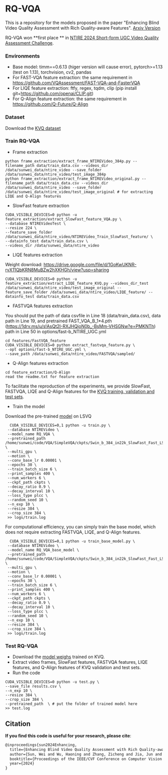 # RQ-VQA
This is a repository for the models proposed in the paper "Enhancing Blind Video Quality Assessment with Rich Quality-aware Features". [Arxiv Version](https://arxiv.org/abs/2405.08745)

RQ-VQA won **first place ** in [NTIRE 2024 Short-form UGC Video Quality Assessment Challenge](https://codalab.lisn.upsaclay.fr/competitions/17638).

### Environments
- Base model: timm==0.6.13 (higer version will cause error), pytorch>=1.13 (test on 1.13), torchvision, cv2, pandas
- For FAST-VQA feature extraction: the same requirement in https://github.com/VQAssessment/FAST-VQA-and-FasterVQA
- For LIQE feature extraction: ftfy, regex, tqdm, clip (pip install git+https://github.com/openai/CLIP.git)
- For Q-Align feature extraction: the same requirement in https://github.com/Q-Future/Q-Align

### Dataset
Download the [KVQ dataset](https://drive.google.com/drive/folders/1dkC4NsxMrd6Rxm1IogKe71U8bYy76ojV)

### Train RQ-VQA
- Frame extraction
```
python frame_extraction/extract_frame_NTIREVideo_384p.py --filename_path data/train_data.csv --videos_dir /data/sunwei_data/ntire_video --save_folder /data/sunwei_data/ntire_video/test_image_384p
python frame_extraction/extract_frame_NTIREVideo_original.py --filename_path data/train_data.csv --videos_dir /data/sunwei_data/ntire_video --save_folder /data/sunwei_data/ntire_video/test_image_original # for extracting LIQE and Q-Align features
```

- SlowFast feature extraction
```
CUDA_VISIBLE_DEVICES=0 python -u feature_extraction/extract_SlowFast_feature_VQA.py \
--database NTIREVideoTest \
--resize 224 \
--feature_save_folder  /data/sunwei_data/ntire_video/NTIREVideo_Train_SlowFast_feature/ \
--datainfo_test data/train_data.csv \
--videos_dir /data/sunwei_data/ntire_video
```

- LIQE features extraction

Weight download: https://drive.google.com/file/d/1GoKwUKNR-rvX11QbKRN8MuBZw2hXKHGh/view?usp=sharing
```
CUDA_VISIBLE_DEVICES=0 python -u feature_extraction/extract_LIQE_feature_KVQ.py --videos_dir_test /data/sunwei_data/ntire_video/test_image_original --feature_save_folder /data/sunwei_data/ntire_video/LIQE_feature/ --datainfo_test data/train_data.csv
```























- FASTVQA features extraction

You should put the path of data csvfile in Line 18 (data/train_data.csv), data path in Line 19, and pretrained FAST_VQA_B_1*4.pth (https://1drv.ms/u/s!AsQt2I-RXJHQjoN0b_-BsMm-VHSGNw?e=PMKNTh) path in Line 50 in options/fast-b_NTIRE_UGC.yml
```
cd features/FastVQA_feature
CUDA_VISIBLE_DEVICES=0 python extract_fastvqa_feature.py \
--opt options/fast-b_NTIRE_UGC.yml \
--save_path /data/sunwei_data/ntire_video/FASTVQA/sampled/
```
- Q-Align features extraction
```
cd feature_extraction/Q-Align
read the readme.txt for feature extraction 
```






To facilitate the reproduction of the experiments, we provide SlowFast, FASTVQA, LIQE and Q-Align features for the [KVQ training, validation and test sets](https://www.dropbox.com/scl/fi/sp80tb9se3jxj8f0cptlx/features.tar?rlkey=ea7n5m4us1064c6wi7gbwgyvd&st=1198mttn&dl=0).

- Train the model

Download the pre-trained [model](https://drive.google.com/file/d/1jgzVV0sil0kGhhHIV0RLr6YoDZNp7LNi/view?usp=sharing) on LSVQ
```
  CUDA_VISIBLE_DEVICES=0,1 python -u train.py \
 --database NTIREVideo \
 --model_name RQ_VQA \
 --pretrained_path /home/sunwei/code/VQA/SimpleVQA/ckpts/Swin_b_384_in22k_SlowFast_Fast_LSVQ.pth \
 --multi_gpu \
 --motion \
 --conv_base_lr 0.00001 \
 --epochs 30 \
 --train_batch_size 6 \
 --print_samples 400 \
 --num_workers 6 \
 --ckpt_path ckpts \
 --decay_ratio 0.9 \
 --decay_interval 10 \
 --loss_type plcc \
 --random_seed 10 \
 --n_exp 10 \
 --resize 384 \
 --crop_size 384 \
 >> logs/train.log
```

For computational efficiency, you can simply train the base model, which does not require extracting FASTVQA, LIQE, and Q-Align features.
```
  CUDA_VISIBLE_DEVICES=0,1 python -u train_base_model.py \
 --database NTIREVideo \
 --model_name RQ_VQA_base_model \
 --pretrained_path /home/sunwei/code/VQA/SimpleVQA/ckpts/Swin_b_384_in22k_SlowFast_Fast_LSVQ.pth \
 --multi_gpu \
 --motion \
 --conv_base_lr 0.00001 \
 --epochs 30 \
 --train_batch_size 6 \
 --print_samples 400 \
 --num_workers 6 \
 --ckpt_path ckpts \
 --decay_ratio 0.9 \
 --decay_interval 10 \
 --loss_type plcc \
 --random_seed 10 \
 --n_exp 10 \
 --resize 384 \
 --crop_size 384 \
 >> logs/train.log
```

### Test RQ-VQA
- Download the [model weighs](https://drive.google.com/file/d/1mcJdgYZPybUvLfWTUtZOhktsSsPlekgv/view?usp=sharing) trained on KVQ.
- Extract video frames, SlowFast features, FASTVQA features, LIQE features, and Q-Align features of KVQ validation and test sets.
- Run the code
```
CUDA_VISIBLE_DEVICES=0 python -u test.py \
--save_file results.csv \
--n_exp 10 \
--resize 384 \
--crop_size 384 \
--pretrained_path  \ # put the folder of trained model here
>> test.log
```


## Citation
**If you find this code is useful for  your research, please cite**:

```latex
@inproceedings{sun2024Enhancing,
  title={Enhancing Blind Video Quality Assessment with Rich Quality-aware Features},
  author={Sun, Wei and Wu, Haoning and Zhang, Zicheng and Jia, Jun and Zhang, Zhichao and Cao, Linhan and Chen, Qiubo and Min, Xiongkuo and Lin, Weisi and Zhai Guangtao},
  booktitle={Proceedings of the IEEE/CVF Conference on Computer Vision and Pattern Recognition Workshops},
  year={2024}
}
```
